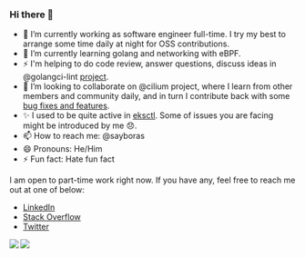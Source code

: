 ### Hi there 👋

- 🔭 I’m currently working as software engineer full-time. I try my best to arrange some time daily at night for OSS contributions.
- 🌱 I’m currently learning golang and networking with eBPF.
- ⚡ I'm helping to do code review, answer questions, discuss ideas in @golangci-lint [project](https://github.com/pulls?q=repo%3Agolangci%2Fgolangci-lint+author%3Asayboras+).
- 👯 I’m looking to collaborate on @cilium project, where I learn from other members and community daily, and in turn I contribute back with some [bug fixes and features](https://github.com/pulls?q=org%3Acilium+author%3Asayboras+).
- :sparkles: I used to be quite active in [eksctl](https://github.com/pulls?q=repo%3Aweaveworks%2Feksctl+author%3Asayboras+). Some of issues you are facing might be introduced by me :disappointed:.
- 📫 How to reach me: @sayboras
- 😄 Pronouns: He/Him
- ⚡ Fun fact: Hate fun fact

I am open to part-time work right now. If you have any, feel free to reach me out at one of below:

- [LinkedIn](https://www.linkedin.com/in/cong-tam-mach/)
- [Stack Overflow](https://stackoverflow.com/users/8763847/sayboras)
- [Twitter](https://twitter.com/sayboras)

<span>
  <img align="left" src="https://github-readme-stats.vercel.app/api?username=sayboras&count_private=true&show_icons=true"/>
</span>
<span>
  <img align="left" src="https://github-readme-stats.vercel.app/api/top-langs/?username=sayboras" />
</span>
